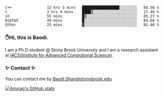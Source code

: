 <!--START_SECTION:waka-->

```text
C++                12 hrs 3 mins   █████████████████░░░░░░░░   68.56 %
C                  3 hrs 4 mins    ████▒░░░░░░░░░░░░░░░░░░░░   17.46 %
sh                 55 mins         █▒░░░░░░░░░░░░░░░░░░░░░░░   05.27 %
BibTeX             49 mins         █░░░░░░░░░░░░░░░░░░░░░░░░   04.66 %
Other              25 mins         ▓░░░░░░░░░░░░░░░░░░░░░░░░   02.46 %
```

<!--END_SECTION:waka-->

### ✋Hi, this is Baodi. 

I am a Ph.D student @ Stony Brook University and I am a research assistant at [IACS(Insitiute for Advanced Computional Science)](https://iacs.stonybrook.edu/).

### ✨ Contact ✨

You can contact me by [Baodi.Shan@stonybrook.edu](mailto:Baodi.Shan@stonybrook.edu)

[![Anurag's GitHub stats](https://github-readme-stats.vercel.app/api?username=lwshanbd&theme=jolly&show_icons=true&count_private=true&include_all_commits=true)](https://github.com/anuraghazra/github-readme-stats)



<!--
**lwshanbd/lwshanbd** is a ✨ _special_ ✨ repository because its `README.md` (this file) appears on your GitHub profile.

Here are some ideas to get you started:

- 🔭 I’m currently working on ...
- 🌱 I’m currently learning ...
- 👯 I’m looking to collaborate on ...
- 🤔 I’m looking for help with ...
- 💬 Ask me about ...
- 📫 How to reach me: ...
- 😄 Pronouns: ...
- ⚡ Fun fact: ...
-->
